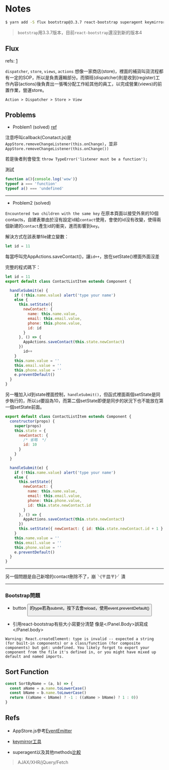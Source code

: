 # Notes

```bash
$ yarn add -S flux bootstrap@3.3.7 react-bootstrap superagent keymirror
```
> `bootstrap`用3.3.7版本，目前`react-bootstrap`還沒到新的版本4

## Flux

refs: [1](http://andyyou.logdown.com/posts/241839-flux-notes)

`dispatcher`, `store`, `views`, `actions`
想像一家商店(store)，裡面的補貨叫貨流程都有一定的SOP，所以是負責邏輯部分。而領班(dispatcher)則是收到(register)工作內容(actions)後負責出一張嘴分配工作給其他的員工，以完成營業(views)的前置作業，營運store。

```
Action > Dispatcher > Store > View
```

## Problems

* Problem1 (solved)
[ref](https://stackoverflow.com/questions/5999998/how-can-i-check-if-a-javascript-variable-is-function-type)

注意呼叫callback(Conatact.js)是`AppStore.removeChangeListener(this.onChange)`，並非`AppStore.removeChangeListener(this.onChange())`

若是後者則會發生
```throw TypeError('listener must be a function');```

測試
```js
function a(){console.log('wow')}
typeof a === 'function'
typeof a() === 'undefined'
```
---

* Problem2 (solved)

```Encountered two children with the same key```
在原本頁面以接受外來的10個contacts，自建表單由於沒有設定id給`contact`使用，會使的id沒有改變，使得兩個新建的`contact`產生id的衝突，進而影響到`key`。

解決方式在該表單file建立變數：
```js 
let id = 11
```
每當呼叫完AppActions.saveContact()，讓`id++`，放在setState()裡面外面沒差

完整的程式碼下：
```js
let id = 11
export default class ContactListItem extends Component {

  handleSubmit(e) {
    if (!this.name.value) alert('type your name')
    else {
      this.setState({
        newContact: {
          name: this.name.value,
          email: this.email.value,
          phone: this.phone.value,
          id: id
        }
      }, () => {
        AppActions.saveContact(this.state.newContact)
      })
        id++
    }
    this.name.value = ''
    this.email.value = ''
    this.phone.value = ''
    e.preventDefault()
  }
}
```

另一種加入id到state裡面控制，`handleSubmit()`，但函式裡面兩個setState是同步執行的，所以`id`要設為10，而第二個setState即便是同步的狀況下也不能放在第一個setState前面。


```js
export default class ContactListItem extends Component {
  constructor(props) {
    super(props)
    this.state = {
      newContact: {
        /* 省略  */
        id: 10
      }
    }
  }

  handleSubmit(e) {
    if (!this.name.value) alert('type your name')
    else {
      this.setState({
        newContact: {
          name: this.name.value,
          email: this.email.value,
          phone: this.phone.value,
          id: this.state.newContact.id
        }
      }, () => {
        AppActions.saveContact(this.state.newContact)
      })
      this.setState({ newContact: { id: this.state.newContact.id + 1 } })
    }
    this.name.value = ''
    this.email.value = ''
    this.phone.value = ''
    e.preventDefault()
  }
}
```
---

另一個問題是自己新增的contact刪除不了，崩╰(〒皿〒)╯潰

---

### Bootstrap問題

* button
<button>的type若為submit，按下去會reload，使用event.preventDefault()

* 引用react-bootstrap有些大小寫要分清楚
像是</Panel.Body>誤寫成</Panel.body>

```
Warning: React.createElement: type is invalid -- expected a string (for built-in components) or a class/function (for composite components) but got: undefined. You likely forgot to export your component from the file it's defined in, or you might have mixed up default and named imports.
```


## Sort Function
```js
const SortByName = (a, b) => {
  const aName = a.name.toLowerCase()
  const bName = b.name.toLowerCase()
  return ((aName < bName) ? -1 : ((aName > bName) ? 1 : 0))
}
```

## Refs

* AppStore.js參考[EventEmitter](https://ithelp.ithome.com.tw/articles/10185646)

* [keymirror工具](https://github.com/STRML/keyMirror)

* superagent以及其他methods[比較](https://eyesofkids.gitbooks.io/javascript-start-from-es6/content/part4/ajax_fetch.html)

> AJAX/XHR/jQuery/Fetch
